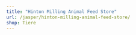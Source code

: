 ```yaml
---
title: "Hinton Milling Animal Feed Store"
url: /jasper/hinton-milling-animal-feed-store/
shop: Tiere
---
```


